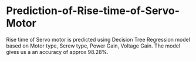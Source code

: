 # Prediction-of-Rise-time-of-Servo-Motor
Rise time of Servo motor is predicted using Decision Tree Regression model based on Motor type, Screw type, Power Gain, Voltage Gain. The model gives us a an accuracy of  approx 98.28%.
